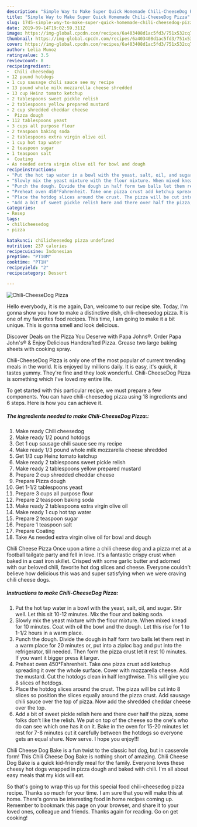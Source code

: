 ```yaml
---
description: "Simple Way to Make Super Quick Homemade Chili-CheeseDog Pizza"
title: "Simple Way to Make Super Quick Homemade Chili-CheeseDog Pizza"
slug: 1745-simple-way-to-make-super-quick-homemade-chili-cheesedog-pizza
date: 2019-09-14T19:02:59.311Z
image: https://img-global.cpcdn.com/recipes/6a403408d1ac5fd3/751x532cq70/chili-cheesedog-pizza-recipe-main-photo.jpg
thumbnail: https://img-global.cpcdn.com/recipes/6a403408d1ac5fd3/751x532cq70/chili-cheesedog-pizza-recipe-main-photo.jpg
cover: https://img-global.cpcdn.com/recipes/6a403408d1ac5fd3/751x532cq70/chili-cheesedog-pizza-recipe-main-photo.jpg
author: Lelia Munoz
ratingvalue: 3.5
reviewcount: 8
recipeingredient:
-  Chili cheesedog
- 12 pound hotdogs
- 1 cup sausage chili sauce see my recipe
- 13 pound whole milk mozzarella cheese shredded
- 13 cup Heinz tomato ketchup
- 2 tablespoons sweet pickle relish
- 2 tablespoons yellow prepared mustard
- 2 cup shredded cheddar cheese
-  Pizza dough
- 112 tablespoons yeast
- 3 cups all purpose flour
- 2 teaspoon baking soda
- 2 tablespoons extra virgin olive oil
- 1 cup hot tap water
- 2 teaspoon sugar
- 1 teaspoon salt
-  Coating
- As needed extra virgin olive oil for bowl and dough
recipeinstructions:
- "Put the hot tap water in a bowl with the yeast, salt, oil, and sugar. Stir well. Let this sit 10-12 minutes. Mix the flour and baking soda."
- "Slowly mix the yeast mixture with the flour mixture. When mixed knead for 10 minutes. Coat with oil the bowl and the dough. Let this rise for 1 to 1-1/2 hours in a warm place."
- "Punch the dough. Divide the dough in half form two balls let them rest in a warm place for 20 minutes or, put into a ziploc bag and put into the refrigerator, till needed. Then form the pizza crust let it rest 10 minutes. If you want it bigger press it larger."
- "Preheat oven 450°Fahrenheit. Take one pizza crust add ketchup spreading it over the whole surface. Cover with mozzarella cheese. Add the mustard. Cut the hotdogs clean in half lengthwise. This will give you 8 slices of hotdogs."
- "Place the hotdog slices around the crust. The pizza will be cut into 8 slices so position the slices equally around the pizza crust. Add sausage chili sauce over the top of pizza. Now add the shredded cheddar cheese over the top."
- "Add a bit of sweet pickle relish here and there over half the pizza, some folks don&#39;t like the relish. We put on top of the cheese so the one&#39;s who do can see which one has it on it. Bake in the oven for 15-20 minutes let rest for 7-8 minutes cut it carefully between the hotdogs so everyone gets an equal share. Now serve. I hope you enjoy!!!"
categories:
- Resep
tags:
- chilicheesedog
- pizza

katakunci: chilicheesedog pizza undefined
nutrition: 237 calories
recipecuisine: Indonesian
preptime: "PT10M"
cooktime: "PT1H"
recipeyield: "2"
recipecategory: Dessert

---
```



![Chili-CheeseDog Pizza](https://img-global.cpcdn.com/recipes/6a403408d1ac5fd3/751x532cq70/chili-cheesedog-pizza-recipe-main-photo.jpg)

Hello everybody, it is me again, Dan, welcome to our recipe site. Today, I'm gonna show you how to make a distinctive dish, chili-cheesedog pizza. It is one of my favorites food recipes. This time, I am going to make it a bit unique. This is gonna smell and look delicious.

Discover Deals on the Pizza You Deserve with Papa Johns®. Order Papa John&#39;s® &amp; Enjoy Delicious Handcrafted Pizza. Grease two large baking sheets with cooking spray.

Chili-CheeseDog Pizza is only one of the most popular of current trending meals in the world. It is enjoyed by millions daily. It is easy, it's quick, it tastes yummy. They're fine and they look wonderful. Chili-CheeseDog Pizza is something which I've loved my entire life.


To get started with this particular recipe, we must prepare a few components. You can have chili-cheesedog pizza using 18 ingredients and 6 steps. Here is how you can achieve it.

##### The ingredients needed to make Chili-CheeseDog Pizza::

1. Make ready  Chili cheesedog
1. Make ready 1/2 pound hotdogs
1. Get 1 cup sausage chili sauce see my recipe
1. Make ready 1/3 pound whole milk mozzarella cheese shredded
1. Get 1/3 cup Heinz tomato ketchup
1. Make ready 2 tablespoons sweet pickle relish
1. Make ready 2 tablespoons yellow prepared mustard
1. Prepare 2 cup shredded cheddar cheese
1. Prepare  Pizza dough
1. Get 1-1/2 tablespoons yeast
1. Prepare 3 cups all purpose flour
1. Prepare 2 teaspoon baking soda
1. Make ready 2 tablespoons extra virgin olive oil
1. Make ready 1 cup hot tap water
1. Prepare 2 teaspoon sugar
1. Prepare 1 teaspoon salt
1. Prepare  Coating
1. Take As needed extra virgin olive oil for bowl and dough


Chili Cheese Pizza Once upon a time a chili cheese dog and a pizza met at a football tailgate party and fell in love. It&#39;s a fantastic crispy crust when baked in a cast iron skillet. Crisped with some garlic butter and adorned with our beloved chili, favorite hot dog slices and cheese. Everyone couldn&#39;t believe how delicious this was and super satisfying when we were craving chili cheese dogs. 

##### Instructions to make Chili-CheeseDog Pizza:

1. Put the hot tap water in a bowl with the yeast, salt, oil, and sugar. Stir well. Let this sit 10-12 minutes. Mix the flour and baking soda.
1. Slowly mix the yeast mixture with the flour mixture. When mixed knead for 10 minutes. Coat with oil the bowl and the dough. Let this rise for 1 to 1-1/2 hours in a warm place.
1. Punch the dough. Divide the dough in half form two balls let them rest in a warm place for 20 minutes or, put into a ziploc bag and put into the refrigerator, till needed. Then form the pizza crust let it rest 10 minutes. If you want it bigger press it larger.
1. Preheat oven 450°Fahrenheit. Take one pizza crust add ketchup spreading it over the whole surface. Cover with mozzarella cheese. Add the mustard. Cut the hotdogs clean in half lengthwise. This will give you 8 slices of hotdogs.
1. Place the hotdog slices around the crust. The pizza will be cut into 8 slices so position the slices equally around the pizza crust. Add sausage chili sauce over the top of pizza. Now add the shredded cheddar cheese over the top.
1. Add a bit of sweet pickle relish here and there over half the pizza, some folks don&#39;t like the relish. We put on top of the cheese so the one&#39;s who do can see which one has it on it. Bake in the oven for 15-20 minutes let rest for 7-8 minutes cut it carefully between the hotdogs so everyone gets an equal share. Now serve. I hope you enjoy!!!


Chili Cheese Dog Bake is a fun twist to the classic hot dog, but in casserole form! This Chili Cheese Dog Bake is nothing short of amazing. Chili Cheese Dog Bake is a quick kid-friendly meal for the family. Everyone loves these cheesy hot dogs wrapped in pizza dough and baked with chili. I&#39;m all about easy meals that my kids will eat. 

So that's going to wrap this up for this special food chili-cheesedog pizza recipe. Thanks so much for your time. I am sure that you will make this at home. There's gonna be interesting food in home recipes coming up. Remember to bookmark this page on your browser, and share it to your loved ones, colleague and friends. Thanks again for reading. Go on get cooking!
